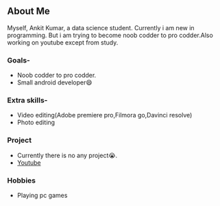 ## About Me
Myself, Ankit Kumar, a data science student. Currently i
am new in programming. But i am trying to become noob 
codder to pro codder.Also working on youtube except from study.

### Goals-
- Noob codder to pro codder.
- Small android developer😄

### Extra skills-
- Video editing(Adobe premiere pro,Filmora go,Davinci resolve)
- Photo editing

### Project
- Currently there is no any project😭.
- [Youtube](https://www.youtube.com/channel/UC9hk_mn1pNIu5DgbATnttmg)

### Hobbies
- Playing pc games
